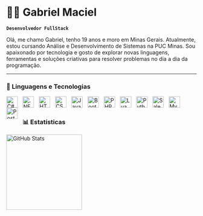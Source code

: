 # 👨‍💻 Gabriel Maciel

**`Desenvolvedor FullStack`**

Olá, me chamo Gabriel, tenho 19 anos e moro em Minas Gerais. Atualmente, estou cursando Análise e Desenvolvimento de Sistemas na PUC Minas. Sou apaixonado por tecnologia e gosto de explorar novas linguagens, ferramentas e soluções criativas para resolver problemas no dia a dia da programação.

---

### 🤖 Linguagens e Tecnologias

<img 
    align="left" 
    alt="C#"
    title="C#" 
    width="30px" 
    style="padding-right: 10px;" 
    src="https://devicon-website.vercel.app/api/csharp/original.svg" 
/>
<img 
    align="left" 
    alt=".NET"
    title=".NET" 
    width="30px" 
    style="padding-right: 10px;" 
    src="https://devicon-website.vercel.app/api/dot-net/plain-wordmark.svg" 
/>
<img 
    align="left" 
    alt="HTML"
    title="HTML" 
    width="30px" 
    style="padding-right: 10px;" 
    src="https://cdn.jsdelivr.net/gh/devicons/devicon@latest/icons/html5/html5-original.svg" 
/>
<img 
    align="left" 
    alt="CSS" 
    title="CSS"
    width="30px" 
    style="padding-right: 10px;" 
    src="https://cdn.jsdelivr.net/gh/devicons/devicon@latest/icons/css3/css3-original.svg" 
/>
<img 
    align="left" 
    alt="JavaScript" 
    title="JavaScript"
    width="30px" 
    style="padding-right: 10px;" 
    src="https://cdn.jsdelivr.net/gh/devicons/devicon@latest/icons/javascript/javascript-original.svg" 
/>
<img 
    align="left" 
    alt="Bootstrap"
    title="Bootstrap" 
    width="30px" 
    style="padding-right: 10px;" 
    src="https://cdn.jsdelivr.net/gh/devicons/devicon@latest/icons/bootstrap/bootstrap-original.svg" 
/>
<img 
    align="left" 
    alt="PHP" 
    title="PHP"
    width="30px" 
    style="padding-right: 10px;" 
    src="https://cdn.jsdelivr.net/gh/devicons/devicon@latest/icons/php/php-original.svg" 
/>
<img 
    align="left" 
    alt="Lua"
    title="Lua" 
    width="30px" 
    style="padding-right: 10px;" 
    src="https://devicon-website.vercel.app/api/lua/original.svg" 
/>

<img 
    align="left" 
    alt="Python" 
    title="Python"
    width="30px" 
    style="padding-right: 10px;" 
    src="https://cdn.jsdelivr.net/gh/devicons/devicon@latest/icons/python/python-original.svg" 
/>
<img 
    align="left" 
    alt="Salesforce"
    title="Salesforce#" 
    width="30px" 
    style="padding-right: 10px;" 
    src="https://devicon-website.vercel.app/api/salesforce/original.svg" 
/>
<img 
    align="left" 
    alt="MySQL"
    title="MySQL#" 
    width="30px" 
    style="padding-right: 10px;" 
    src="https://devicon-website.vercel.app/api/mysql/original.svg" 
/>
<img 
    align="left" 
    alt="PostgreSQL"
    title="PostgreSQL#" 
    width="30px" 
    style="padding-right: 10px;" 
    src="https://devicon-website.vercel.app/api/postgresql/original.svg" 
/>

<br/>
<br/>

### 📊 Estatísticas

<p>
<img 
      align="left" 
      alt="GitHub Stats" 
      height="200" 
      src="https://github-readme-stats.vercel.app/api/top-langs/?username=macielgmg&theme=tokyonight&layout=compact&custom_title=Tecnologias&langs_count=9" 
  />

</p>
